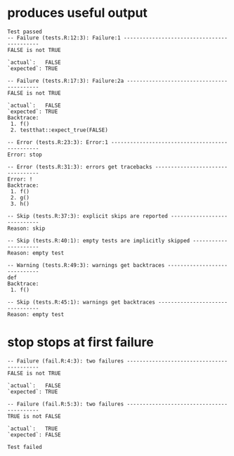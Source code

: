 # produces useful output

    Test passed 
    -- Failure (tests.R:12:3): Failure:1 -------------------------------------------
    FALSE is not TRUE
    
    `actual`:   FALSE
    `expected`: TRUE 
    
    -- Failure (tests.R:17:3): Failure:2a ------------------------------------------
    FALSE is not TRUE
    
    `actual`:   FALSE
    `expected`: TRUE 
    Backtrace:
     1. f()
     2. testthat::expect_true(FALSE)
    
    -- Error (tests.R:23:3): Error:1 -----------------------------------------------
    Error: stop
    
    -- Error (tests.R:31:3): errors get tracebacks ---------------------------------
    Error: !
    Backtrace:
     1. f()
     2. g()
     3. h()
    
    -- Skip (tests.R:37:3): explicit skips are reported ----------------------------
    Reason: skip
    
    -- Skip (tests.R:40:1): empty tests are implicitly skipped ---------------------
    Reason: empty test
    
    -- Warning (tests.R:49:3): warnings get backtraces -----------------------------
    def
    Backtrace:
     1. f()
    
    -- Skip (tests.R:45:1): warnings get backtraces --------------------------------
    Reason: empty test
    

# stop stops at first failure

    -- Failure (fail.R:4:3): two failures ------------------------------------------
    FALSE is not TRUE
    
    `actual`:   FALSE
    `expected`: TRUE 
    
    -- Failure (fail.R:5:3): two failures ------------------------------------------
    TRUE is not FALSE
    
    `actual`:   TRUE 
    `expected`: FALSE
    
    Test failed 


